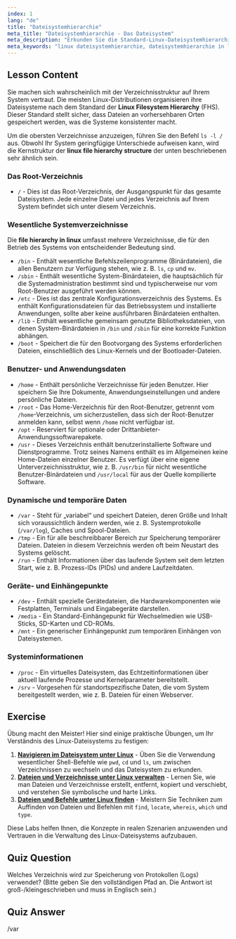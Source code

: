 ```yaml
---
index: 1
lang: "de"
title: "Dateisystemhierarchie"
meta_title: "Dateisystemhierarchie - Das Dateisystem"
meta_description: "Erkunden Sie die Standard-Linux-Dateisystemhierarchie (FHS). Dieser Leitfaden erklärt den Zweck wichtiger Verzeichnisse wie /bin, /etc, /home und /var und bietet einen klaren Überblick über die Dateisystemhierarchie unter Linux."
meta_keywords: "linux dateisystemhierarchie, dateisystemhierarchie in linux, linux dateihierarchiestruktur, linux dateihierarchie, FHS, linux verzeichnisstruktur"
---
```


## Lesson Content

Sie machen sich wahrscheinlich mit der Verzeichnisstruktur auf Ihrem System vertraut. Die meisten Linux-Distributionen organisieren ihre Dateisysteme nach dem Standard der **Linux Filesystem Hierarchy** (FHS). Dieser Standard stellt sicher, dass Dateien an vorhersehbaren Orten gespeichert werden, was die Systeme konsistenter macht.

Um die obersten Verzeichnisse anzuzeigen, führen Sie den Befehl `ls -l /` aus. Obwohl Ihr System geringfügige Unterschiede aufweisen kann, wird die Kernstruktur der **linux file hierarchy structure** der unten beschriebenen sehr ähnlich sein.

### Das Root-Verzeichnis

- `/` - Dies ist das Root-Verzeichnis, der Ausgangspunkt für das gesamte Dateisystem. Jede einzelne Datei und jedes Verzeichnis auf Ihrem System befindet sich unter diesem Verzeichnis.

### Wesentliche Systemverzeichnisse

Die **file hierarchy in linux** umfasst mehrere Verzeichnisse, die für den Betrieb des Systems von entscheidender Bedeutung sind.

- `/bin` - Enthält wesentliche Befehlszeilenprogramme (Binärdateien), die allen Benutzern zur Verfügung stehen, wie z. B. `ls`, `cp` und `mv`.
- `/sbin` - Enthält wesentliche System-Binärdateien, die hauptsächlich für die Systemadministration bestimmt sind und typischerweise nur vom Root-Benutzer ausgeführt werden können.
- `/etc` - Dies ist das zentrale Konfigurationsverzeichnis des Systems. Es enthält Konfigurationsdateien für das Betriebssystem und installierte Anwendungen, sollte aber keine ausführbaren Binärdateien enthalten.
- `/lib` - Enthält wesentliche gemeinsam genutzte Bibliotheksdateien, von denen System-Binärdateien in `/bin` und `/sbin` für eine korrekte Funktion abhängen.
- `/boot` - Speichert die für den Bootvorgang des Systems erforderlichen Dateien, einschließlich des Linux-Kernels und der Bootloader-Dateien.

### Benutzer- und Anwendungsdaten

- `/home` - Enthält persönliche Verzeichnisse für jeden Benutzer. Hier speichern Sie Ihre Dokumente, Anwendungseinstellungen und andere persönliche Dateien.
- `/root` - Das Home-Verzeichnis für den Root-Benutzer, getrennt vom `/home`-Verzeichnis, um sicherzustellen, dass sich der Root-Benutzer anmelden kann, selbst wenn `/home` nicht verfügbar ist.
- `/opt` - Reserviert für optionale oder Drittanbieter-Anwendungssoftwarepakete.
- `/usr` - Dieses Verzeichnis enthält benutzerinstallierte Software und Dienstprogramme. Trotz seines Namens enthält es im Allgemeinen keine Home-Dateien einzelner Benutzer. Es verfügt über eine eigene Unterverzeichnisstruktur, wie z. B. `/usr/bin` für nicht wesentliche Benutzer-Binärdateien und `/usr/local` für aus der Quelle kompilierte Software.

### Dynamische und temporäre Daten

- `/var` - Steht für „variabel“ und speichert Dateien, deren Größe und Inhalt sich voraussichtlich ändern werden, wie z. B. Systemprotokolle (`/var/log`), Caches und Spool-Dateien.
- `/tmp` - Ein für alle beschreibbarer Bereich zur Speicherung temporärer Dateien. Dateien in diesem Verzeichnis werden oft beim Neustart des Systems gelöscht.
- `/run` - Enthält Informationen über das laufende System seit dem letzten Start, wie z. B. Prozess-IDs (PIDs) und andere Laufzeitdaten.

### Geräte- und Einhängepunkte

- `/dev` - Enthält spezielle Gerätedateien, die Hardwarekomponenten wie Festplatten, Terminals und Eingabegeräte darstellen.
- `/media` - Ein Standard-Einhängepunkt für Wechselmedien wie USB-Sticks, SD-Karten und CD-ROMs.
- `/mnt` - Ein generischer Einhängepunkt zum temporären Einhängen von Dateisystemen.

### Systeminformationen

- `/proc` - Ein virtuelles Dateisystem, das Echtzeitinformationen über aktuell laufende Prozesse und Kernelparameter bereitstellt.
- `/srv` - Vorgesehen für standortspezifische Daten, die vom System bereitgestellt werden, wie z. B. Dateien für einen Webserver.

## Exercise

Übung macht den Meister! Hier sind einige praktische Übungen, um Ihr Verständnis des Linux-Dateisystems zu festigen:

1. **[Navigieren im Dateisystem unter Linux](https://labex.io/de/labs/comptia-navigate-the-filesystem-in-linux-590971)** - Üben Sie die Verwendung wesentlicher Shell-Befehle wie `pwd`, `cd` und `ls`, um zwischen Verzeichnissen zu wechseln und das Dateisystem zu erkunden.
2. **[Dateien und Verzeichnisse unter Linux verwalten](https://labex.io/de/labs/comptia-manage-files-and-directories-in-linux-590835)** - Lernen Sie, wie man Dateien und Verzeichnisse erstellt, entfernt, kopiert und verschiebt, und verstehen Sie symbolische und harte Links.
3. **[Dateien und Befehle unter Linux finden](https://labex.io/de/labs/comptia-find-files-and-commands-in-linux-590834)** - Meistern Sie Techniken zum Auffinden von Dateien und Befehlen mit `find`, `locate`, `whereis`, `which` und `type`.

Diese Labs helfen Ihnen, die Konzepte in realen Szenarien anzuwenden und Vertrauen in die Verwaltung des Linux-Dateisystems aufzubauen.

## Quiz Question

Welches Verzeichnis wird zur Speicherung von Protokollen (Logs) verwendet? (Bitte geben Sie den vollständigen Pfad an. Die Antwort ist groß-/kleingeschrieben und muss in Englisch sein.)

## Quiz Answer

/var
